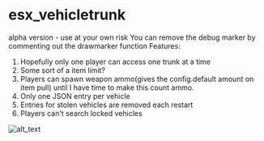 # esx_vehicletrunk
alpha version - use at your own risk
You can remove the debug marker by commenting out the drawmarker function
Features:  
1. Hopefully only one player can access one trunk at a time
2. Some sort of a item limit?
3. Players can spawn weapon ammo(gives the config.default amount on item pull) until I have time to make this count ammo.
4. Only one JSON entry per vehicle
5. Entries for stolen vehicles are removed each restart
6. Players can't search locked vehicles

![alt_text](https://i.imgur.com/oHkWuul.jpg)
